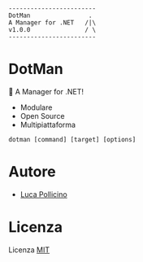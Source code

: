 ```
------------------------
DotMan                .
A Manager for .NET   /|\
v1.0.0               / \
------------------------
```

# DotMan

🧩 A Manager for .NET!

* Modulare
* Open Source
* Multipiattaforma

```
dotman [command] [target] [options]
```



# Autore

- [Luca Pollicino](https://github.com/reallukee)



# Licenza

Licenza [MIT](./LICENSE)
